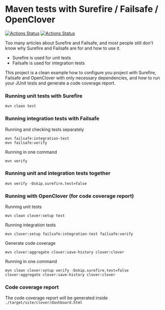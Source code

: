 # Maven tests with Surefire / Failsafe / OpenClover

[![Actions Status](https://github.com/vitor-tadashi/maven-test-surefire-failsafe-openclover/workflows/Continuous%20Integration/badge.svg)](https://github.com/vitor-tadashi/maven-test-surefire-failsafe-openclover/actions/workflows/main.yml/badge.svg?branch=develop)
[![Actions Status](https://github.com/vitor-tadashi/maven-test-surefire-failsafe-openclover/workflows/Code%20Scanning/badge.svg)](https://github.com/vitor-tadashi/maven-test-surefire-failsafe-openclover/actions/workflows/codeql.yml/badge.svg?branch=develop)

Too many articles about Surefire and Failsafe, 
and most people still don't know why Surefire and Failsafe are for
and how to use it.

* Surefire is used for unit tests
* Failsafe is used for integration tests

This project is a clean example how to configure you project with Surefire, 
Failsafe and OpenClover with only necessary dependencies, and how to run your
JUnit tests and generate a code coverage report.

### Running unit tests with Surefire
```
mvn clean test
```

### Running integration tests with Failsafe
Running and checking tests separately
```
mvn failsafe:integration-test
mvn failsafe:verify
```

Running in one command
```
mvn verify
```

### Running unit and integration tests together
```
mvn verify -Dskip.surefire.test=false
```

### Running with OpenClover (for code coverage report)
Running unit tests
```
mvn clean clover:setup test  
```

Running integration tests
```
mvn clover:setup failsafe:integration-test failsafe:verify
```

Generate code coverage
```
mvn clover:aggregate clover:save-history clover:clover
```

Running in one command
```
mvn clean clover:setup verify -Dskip.surefire.test=false clover:aggregate clover:save-history clover:clover
```

### Code coverage report
The code coverage report will be generated inside
`./target/site/clover/dashboard.html`
